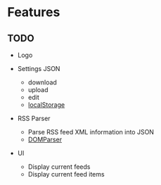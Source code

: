 # Features


## TODO

- Logo

- Settings JSON
    - download
    - upload
    - edit
    - [localStorage](https://developer.mozilla.org/en-US/docs/Web/API/Window/localStorage)

- RSS Parser
    - Parse RSS feed XML information into JSON
    - [DOMParser](https://developer.mozilla.org/en-US/docs/Web/API/DOMParser/parseFromString)

- UI
    - Display current feeds
    - Display current feed items